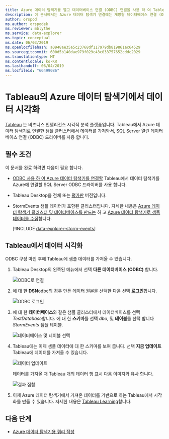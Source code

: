 ```yaml
---
title: Azure 데이터 탐색기를 열고 데이터베이스 연결 (ODBC) 연결을 사용 하 여 Tableau 사용 하 여 데이터 시각화
description: 이 문서에서는 Azure 데이터 탐색기 연결에는 개방형 데이터베이스 연결 (ODBC) 연결을 사용 하 여 Tableau 사용 하 여 데이터를 시각화 하는 방법을 알아봅니다.
author: orspod
ms.author: orspodek
ms.reviewer: mblythe
ms.service: data-explorer
ms.topic: conceptual
ms.date: 06/03/2019
ms.openlocfilehash: a0948ae35a5c23768df117979db819861ac64529
ms.sourcegitcommit: 600d5b140dae979f029c43c033757652cddc2029
ms.translationtype: MT
ms.contentlocale: ko-KR
ms.lasthandoff: 06/04/2019
ms.locfileid: "66499086"
---
```

# <a name="visualize-data-from-azure-data-explorer-in-tableau"></a>Tableau의 Azure 데이터 탐색기에서 데이터 시각화

 [Tableau](https://www.tableau.com/) 는 비즈니스 인텔리전스 시각적 분석 플랫폼입니다. Tableau에서 Azure 데이터 탐색기로 연결한 샘플 클러스터에서 데이터를 가져와서, SQL Server 열린 데이터베이스 연결 (ODBC) 드라이버를 사용 합니다. 

## <a name="prerequisites"></a>필수 조건

이 문서를 완료 하려면 다음이 필요 합니다.

* [ODBC 사용 하 여 Azure 데이터 탐색기를 연결할](connect-odbc.md) Tableau에서 데이터 탐색기를 Azure에 연결할 SQL Server ODBC 드라이버를 사용 합니다. 

* Tableau Desktop을 전체 또는 [평가판](https://www.tableau.com/products/desktop/download) 버전입니다.

* StormEvents 샘플 데이터가 포함된 클러스터입니다. 자세한 내용은 [Azure 데이터 탐색기 클러스터 및 데이터베이스를 만드는](create-cluster-database-portal.md) 하 고 [Azure 데이터 탐색기로 샘플 데이터를 수집](ingest-sample-data.md)합니다.

    [!INCLUDE [data-explorer-storm-events](../../includes/data-explorer-storm-events.md)]

## <a name="visualize-data-in-tableau"></a>Tableau에서 데이터 시각화 

ODBC 구성 마친 후에 Tableau에 샘플 데이터를 가져올 수 있습니다.

1. Tableau Desktop의 왼쪽된 메뉴에서 선택 **다른 데이터베이스 (ODBC)** 합니다.

    ![ODBC로 연결](media/tableau/connect-odbc.png)

1. 에 대 한 **DSN**odbc의 경우 만든 데이터 원본을 선택한 다음 선택 **로그인**합니다.

    ![ODBC 로그인](media/tableau/odbc-sign-in.png)

1. 에 대 한 **데이터베이스**와 같은 샘플 클러스터에서 데이터베이스를 선택 *TestDatabase*합니다. 에 대 한 **스키마**를 선택 *dbo*, 및 **테이블**를 선택 합니다 *StormEvents* 샘플 테이블.

    ![데이터베이스 및 테이블 선택](media/tableau/select-database-table.png)

1. Tableau에는 이제 샘플 데이터에 대 한 스키마를 보여 줍니다. 선택 **지금 업데이트** Tableau에 데이터를 가져올 수 있습니다.

    ![데이터 업데이트](media/tableau/update-data.png)

    데이터를 가져올 때 Tableau 개의 데이터 행 표시 다음 이미지와 유사 합니다.

    ![결과 집합](media/tableau/result-set.png)

1. 이제 Azure 데이터 탐색기에서 가져온 데이터를 기반으로 하는 Tableau에서 시각화를 만들 수 있습니다. 자세한 내용은 [Tableau Learning](https://www.tableau.com/learn)합니다.

## <a name="next-steps"></a>다음 단계

* [Azure 데이터 탐색기용 쿼리 작성](write-queries.md)
